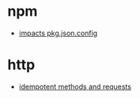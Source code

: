 # npm
  - [impacts pkg.json.config](https://github.com/npm/rfcs/blob/latest/implemented/0021-reduce-lifecycle-script-environment.md)


# http
  - [idempotent methods and requests](https://developer.mozilla.org/en-US/docs/Glossary/Idempotent)
